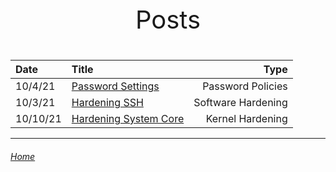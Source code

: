 <p style="text-align: center; font-size: 40px;">Posts</p>


|Date|Title|Type|
|:-  |:-| -:|
|10/4/21    |[Password Settings](https://mksipe.github.io/mksipe/posts/passsettings)|Password Policies|
|10/3/21    |[Hardening SSH](https://mksipe.github.io/mksipe/posts/hardeningssh)|Software Hardening|
|10/10/21   |[Hardening System Core](https://mksipe.github.io/mksipe/posts/hardenlinuxcore)|Kernel Hardening|

---

###### [Home](https://mksipe.github.io/mksipe/)